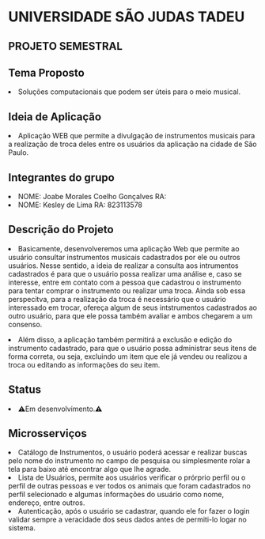 <h1>UNIVERSIDADE SÃO JUDAS TADEU</h1>

<h2>PROJETO SEMESTRAL</h2>

<h2>Tema Proposto</h2>
<li>Soluções computacionais que podem ser úteis para o meio musical.</li>

<h2>Ideia de Aplicação</h2>
<li>Aplicação WEB que permite a divulgação de instrumentos musicais para a realização de troca deles entre os usuários da aplicação na cidade de São Paulo.</li>

<h2>Integrantes do grupo</h2>
<li>NOME: Joabe Morales Coelho Gonçalves RA:
<li>NOME: Kesley de Lima RA: 823113578</li>

<h2>Descrição do Projeto</h2>
<p><li>Basicamente, desenvolveremos uma aplicação Web que permite ao usuário consultar instrumentos musicais cadastrados por ele ou outros usuários. Nesse sentido, a ideia de realizar a consulta aos intrumentos cadastrados é para que o usuário possa realizar uma análise e, caso se interesse, entre em contato com a pessoa que cadastrou o instrumento para tentar comprar o instrumento ou realizar uma troca. Ainda sob essa perspecitva, para a realização da troca é necessário que o usuário interessado em trocar, ofereça algum de seus intstrumentos cadastrados ao outro usuário, para que ele possa também avaliar e ambos chegarem a um consenso.</p></li>

<p><li>Além disso, a aplicação também permitirá a exclusão e edição do instrumento cadastrado, para que o usuário possa administrar seus itens de forma correta, ou seja, excluindo um item que ele já vendeu ou realizou a troca ou editando as informações do seu item.</p></li>

<h2>Status</h2> 
<li>⚠️Em desenvolvimento.⚠️</li>

<h2>Microsserviços</h2>
<li>Catálogo de Instrumentos, o usuário poderá acessar e realizar buscas pelo nome do instrumento no campo de pesquisa ou simplesmente rolar a tela para baixo até encontrar algo que lhe agrade.</li>
<li>Lista de Usuários, permite aos usuários verificar o prórprio perfil ou o perfil de outras pessoas e ver todos os animais que foram cadastrados no perfil selecionado e algumas informações do usuário como nome, endereço, entre outros.</li>
<li>Autenticação, após o usuário se cadastrar, quando ele for fazer o login validar sempre a veracidade dos seus dados antes de permiti-lo logar no sistema.</li>

 

